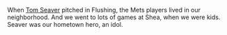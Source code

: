 When <a href="https://www.nytimes.com/2020/09/02/obituaries/tom-seaver-dead.html">Tom Seaver</a> pitched in Flushing, the Mets players lived in our neighborhood. And we went to lots of games at Shea, when we were kids. Seaver was our hometown hero, an idol. 
